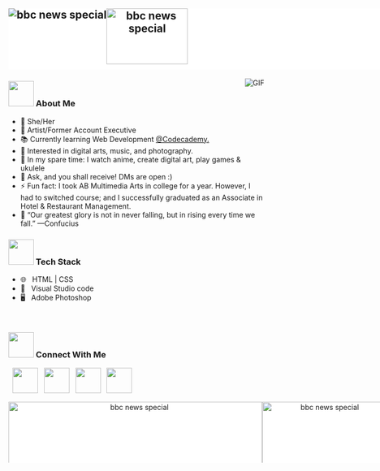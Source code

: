 <h2>
<div align="center" style="width:750px; background-color:white; height:120px; overflow:scroll; overflow-x: scroll; overflow-y: hidden;">
      <div style="width:1000px;">
      <img style=" float:left; display:inline"  src="https://media0.giphy.com/media/zsphFYuFgwBrwHztG6/giphy.gif?cid=790b761191f2be50e5ec2c128e7374df7a6910fc3ddf86bc&rid=giphy.gif&ct=s" alt="bbc news special" />
      <img style=" float:left; display:inline" src="https://i.giphy.com/media/tVZUjgV1iLr3i/giphy.webp" width="160" height="110" alt="bbc news special" />
		</div>
	</div>
 </h2>

<img align="right" alt="GIF" src="https://64.media.tumblr.com/960be4065be2cef2998daae9eb1758c3/tumblr_n8yu6yiy3S1rufh5do1_500.gif"/>

<h3><img src="https://media0.giphy.com/media/gKxniC8PjCF3dhBmgF/giphy.gif?cid=790b761156ab706ffada04c60e28fafeb284f1ce322d0abb&rid=giphy.gif&ct=s" width="50"> About Me </h3>

- 💜 She/Her
- 💼 Artist/Former Account Executive
- 📚 Currently learning Web Development <a href="https://www.codecademy.com/" target="_blank">@Codecademy.</a>
- 👀 Interested in digital arts, music, and photography.
- 🍂 In my spare time: I watch anime, create digital art, play games & ukulele
- 💬 Ask, and you shall receive! DMs are open :)
- ⚡ Fun fact: I took AB Multimedia Arts in college for a year. However, I had to switched course; and I successfully graduated as an Associate in Hotel & Restaurant Management.
- 💯 “Our greatest glory is not in never falling, but in rising every time we fall.” —Confucius

<h3><img src="https://i.giphy.com/media/dbTYolkeisetqPhViO/giphy.webp" width="50"> Tech Stack</h3>

- 🌐 &nbsp; HTML | CSS
- 🔧 &nbsp; Visual Studio code
- 🖥 &nbsp; Adobe Photoshop

<br> 

<h3><img src="https://i.giphy.com/media/0zPCvpqtVpsMZySHAe/giphy.webp" width="50"> Connect With Me </h3>

<p align="left">
&nbsp; <a href="https://twitter.com/hightenn" target="_blank" rel="noopener noreferrer"><img src="https://img.icons8.com/clouds/50/000000/twitter.png" width="50" /></a>  
&nbsp; <a href="https://www.instagram.com/hightenn/" target="_blank" rel="noopener noreferrer"><img src="https://img.icons8.com/clouds/50/000000/instagram.png" width="50" /></a>  
&nbsp; <a href="https://www.linkedin.com/in/K75/" target="_blank" rel="noopener noreferrer"><img src="https://img.icons8.com/clouds/50/000000/linkedin.png" width="50" /></a>
&nbsp; <a href="mailto:kristensocampo@gmail.com" target="_blank" rel="noopener noreferrer"><img src="https://img.icons8.com/clouds/100/000000/gmail-new.png" width="50" /></a>
</p>

<div align="center" style="width:750px; background-color:white; height:120px; overflow:scroll; overflow-x: scroll; overflow-y: hidden;">
      <div style="width:1000px;">
      <img style=" float:left; display:inline" src="https://i.giphy.com/media/crKfijVqsCYJq/giphy.webp" height="170" width="500" alt="bbc news special" />
      <img style=" float:left; display:inline" src="https://i.giphy.com/media/FEExs4OQxvrqM/giphy.webp" height="187.5" width="250" alt="bbc news special" />
</div>
